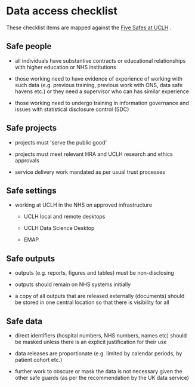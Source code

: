 Data access checklist
=====================

These checklist items are mapped against the [Five Safes at
UCLH](file:///C:\wiki\spaces\CRIU\pages\755990529\Five+Safes+at+UCLH) .

Safe people 
------------

-   all individuals have substantive contracts or educational
    relationships with higher education or NHS institutions

<!-- -->

-   those working need to have evidence of experience of working with
    such data (e.g. previous training, previous work with ONS, data safe
    havens etc.) or they need a supervisor who can has similar
    experience

<!-- -->

-   those working need to undergo training in information governance and
    issues with statistical disclosure control (SDC)

Safe projects
-------------

-   projects must \'serve the public good\' 

<!-- -->

-   projects must meet relevant HRA and UCLH research and ethics
    approvals

<!-- -->

-   service delivery work mandated as per usual trust processes

Safe settings
-------------

-   working at UCLH in the NHS on approved infrastructure

    -   UCLH local and remote desktops

    -   UCLH Data Science Desktop

    -   EMAP

Safe outputs
------------

-   outputs (e.g. reports, figures and tables) must be non-disclosing 

<!-- -->

-   outputs should remain on NHS systems initially

<!-- -->

-   a copy of all outputs that are released externally (documents)
    should be stored in one central location so that there is visibility
    for all

Safe data
---------

-   direct identifiers (hospital numbers, NHS numbers, names etc) should
    be masked unless there is an explicit justification for their use

<!-- -->

-   data releases are proportionate (e.g. limited by calendar periods,
    by patient cohort etc.)

<!-- -->

-   further work to obscure or mask the data is not necessary given the
    other safe guards (as per the recommendation by the UK data service)
